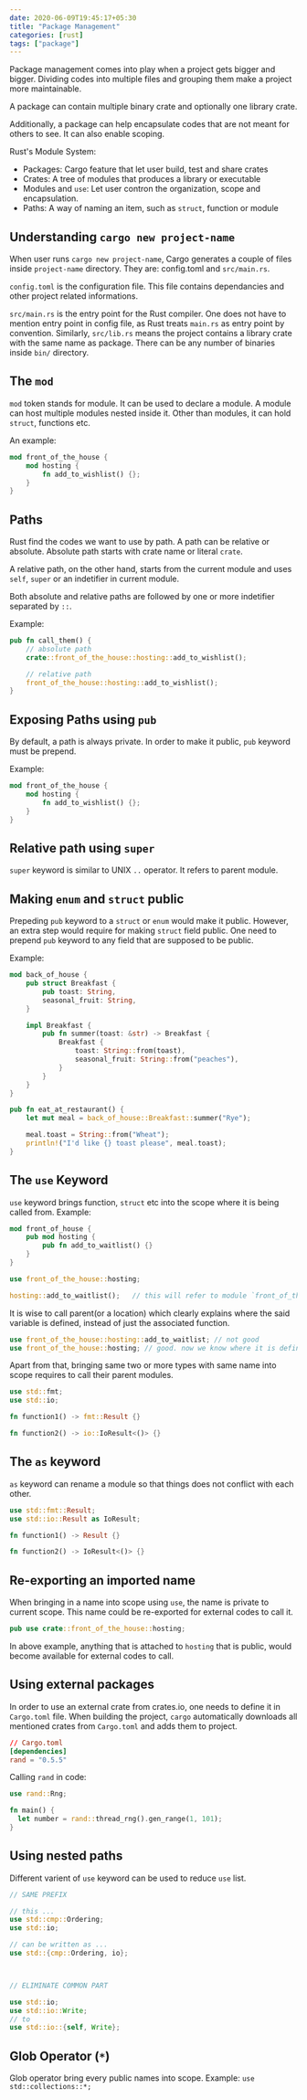 ```yaml
---
date: 2020-06-09T19:45:17+05:30
title: "Package Management"
categories: [rust]
tags: ["package"]
---
```


Package management comes into play when a project gets bigger and bigger.
Dividing codes into multiple files and grouping them make a project more
maintainable.

A package can contain multiple binary crate and optionally one library crate.

Additionally, a package can help encapsulate codes that are not meant for
others to see. It can also enable scoping.

Rust's Module System:

- Packages: Cargo feature that let user build, test and share crates
- Crates: A tree of modules that produces a library or executable
- Modules and `use`: Let user contron the organization, scope and encapsulation.
- Paths: A way of naming an item, such as `struct`, function or module

## Understanding `cargo new project-name`

When user runs `cargo new project-name`, Cargo generates a couple of files
inside `project-name` directory. They are: config.toml and `src/main.rs`.

`config.toml` is the configuration file. This file contains dependancies and
other project related informations.

`src/main.rs` is the entry point for the Rust compiler. One does not have to
mention entry point in config file, as Rust treats `main.rs` as entry point
by convention. Similarly, `src/lib.rs` means the project contains a library
crate with the same name as package. There can be any number of binaries
inside `bin/` directory.

## The `mod`

`mod` token stands for module. It can be used to declare a module. A module
can host multiple modules nested inside it. Other than modules, it can
hold `struct`, functions etc.

An example:

```rust
mod front_of_the_house {
    mod hosting {
        fn add_to_wishlist() {};
    }
}
```

## Paths

Rust find the codes we want to use by path. A path can be relative or absolute.
Absolute path starts with crate name or literal `crate`.

A relative path, on the other hand, starts from the current module and uses
`self`, `super` or an indetifier in current module.

Both absolute and relative paths are followed by one or more indetifier
separated by `::`.

Example:

```rust
pub fn call_them() {
    // absolute path
    crate::front_of_the_house::hosting::add_to_wishlist();

    // relative path
    front_of_the_house::hosting::add_to_wishlist();
}
```

## Exposing Paths using `pub`

By default, a path is always private. In order to make it public, `pub` keyword
must be prepend.

Example:

```rust
mod front_of_the_house {
    mod hosting {
        fn add_to_wishlist() {};
    }
}
```

## Relative path using `super`

`super` keyword is similar to UNIX `..` operator. It refers to parent module.

## Making `enum` and `struct` public

Prepeding `pub` keyword to a `struct` or `enum` would make it public.
However, an extra step would require for making `struct` field public.
One need to prepend `pub` keyword to any field that are supposed to be public.

Example:

```rust
mod back_of_house {
    pub struct Breakfast {
        pub toast: String,
        seasonal_fruit: String,
    }

    impl Breakfast {
        pub fn summer(toast: &str) -> Breakfast {
            Breakfast {
                toast: String::from(toast),
                seasonal_fruit: String::from("peaches"),
            }
        }
    }
}

pub fn eat_at_restaurant() {
    let mut meal = back_of_house::Breakfast::summer("Rye");

    meal.toast = String::from("Wheat");
    println!("I'd like {} toast please", meal.toast);
}
```

## The `use` Keyword

`use` keyword brings function, `struct` etc into the scope where it is being
called from. Example: 

```rust
mod front_of_house {
    pub mod hosting {
        pub fn add_to_waitlist() {}
    }
}

use front_of_the_house::hosting;

hosting::add_to_waitlist();   // this will refer to module `front_of_the_house`
```

It is wise to call parent(or a location) which clearly explains where the said
variable is defined, instead of just the associated function.

```rust
use front_of_the_house::hosting::add_to_waitlist; // not good
use front_of_the_house::hosting; // good. now we know where it is defined
```

Apart from that, bringing same two or more types with same name into scope
requires to call their parent modules.

```rust
use std::fmt;
use std::io;

fn function1() -> fmt::Result {}

fn function2() -> io::IoResult<()> {}
```

## The `as` keyword

`as` keyword can rename a module so that things does not conflict with each
other.

```rust
use std::fmt::Result;
use std::io::Result as IoResult;

fn function1() -> Result {}

fn function2() -> IoResult<()> {}
```

## Re-exporting an imported name

When bringing in a name into scope using `use`, the name is private to current
scope. This name could be re-exported for external codes to call it.

```rust
pub use crate::front_of_the_house::hosting;
```

In above example, anything that is attached to `hosting` that is public,
would become available for external codes to call.

## Using external packages

In order to use an external crate from crates.io, one needs to define it in
`Cargo.toml` file. When building the project, `cargo` automatically downloads
all mentioned crates from `Cargo.toml` and adds them to project.

```toml
// Cargo.toml
[dependencies]
rand = "0.5.5"
```

Calling `rand` in code:

```rust
use rand::Rng;

fn main() {
  let number = rand::thread_rng().gen_range(1, 101);
}
```

## Using nested paths

Different varient of `use` keyword can be used to reduce `use` list.

```rust
// SAME PREFIX

// this ...
use std::cmp::Ordering;
use std::io;

// can be written as ...
use std::{cmp::Ordering, io};



// ELIMINATE COMMON PART

use std::io;
use std::io::Write;
// to
use std::io::{self, Write};
```

## Glob Operator (`*`)

Glob operator bring every public names into scope.
Example: `use std::collections::*;`

